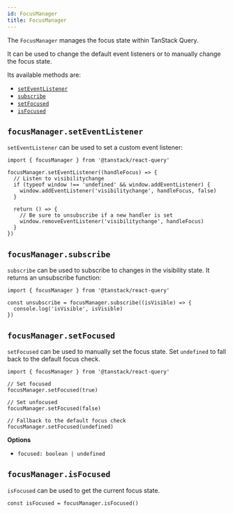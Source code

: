 ```yaml
---
id: FocusManager
title: FocusManager
---
```


The `FocusManager` manages the focus state within TanStack Query.

It can be used to change the default event listeners or to manually change the focus state.

Its available methods are:

- [`setEventListener`](#focusmanagerseteventlistener)
- [`subscribe`](#focusmanagersubscribe)
- [`setFocused`](#focusmanagersetfocused)
- [`isFocused`](#focusmanagerisfocused)

## `focusManager.setEventListener`

`setEventListener` can be used to set a custom event listener:

```tsx
import { focusManager } from '@tanstack/react-query'

focusManager.setEventListener((handleFocus) => {
  // Listen to visibilitychange
  if (typeof window !== 'undefined' && window.addEventListener) {
    window.addEventListener('visibilitychange', handleFocus, false)
  }

  return () => {
    // Be sure to unsubscribe if a new handler is set
    window.removeEventListener('visibilitychange', handleFocus)
  }
})
```

## `focusManager.subscribe`

`subscribe` can be used to subscribe to changes in the visibility state. It returns an unsubscribe function:

```tsx
import { focusManager } from '@tanstack/react-query'

const unsubscribe = focusManager.subscribe((isVisible) => {
  console.log('isVisible', isVisible)
})
```

## `focusManager.setFocused`

`setFocused` can be used to manually set the focus state. Set `undefined` to fall back to the default focus check.

```tsx
import { focusManager } from '@tanstack/react-query'

// Set focused
focusManager.setFocused(true)

// Set unfocused
focusManager.setFocused(false)

// Fallback to the default focus check
focusManager.setFocused(undefined)
```

**Options**

- `focused: boolean | undefined`

## `focusManager.isFocused`

`isFocused` can be used to get the current focus state.

```tsx
const isFocused = focusManager.isFocused()
```
